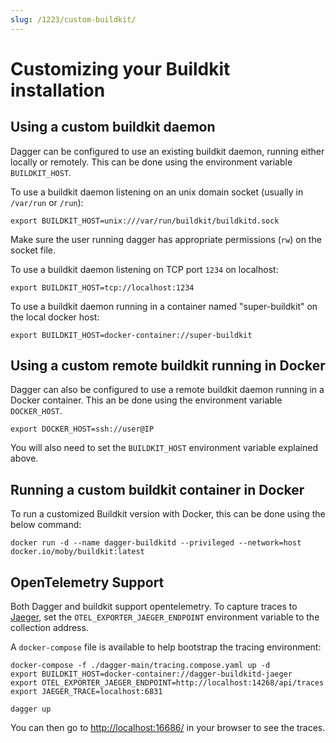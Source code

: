 ```yaml
---
slug: /1223/custom-buildkit/
---
```


# Customizing your Buildkit installation

## Using a custom buildkit daemon

Dagger can be configured to use an existing buildkit daemon, running either locally or remotely. This can be done using the environment variable `BUILDKIT_HOST`.

To use a buildkit daemon listening on an unix domain socket (usually in `/var/run` or `/run`):

```shell
export BUILDKIT_HOST=unix:///var/run/buildkit/buildkitd.sock
```

Make sure the user running dagger has appropriate permissions (`rw`) on the socket file.

To use a buildkit daemon listening on TCP port `1234` on localhost:

```shell
export BUILDKIT_HOST=tcp://localhost:1234
```

To use a buildkit daemon running in a container named "super-buildkit" on the local docker host:

```shell
export BUILDKIT_HOST=docker-container://super-buildkit
```

## Using a custom remote buildkit running in Docker

Dagger can also be configured to use a remote buildkit daemon running in a Docker container. This an be done using the environment variable `DOCKER_HOST`.

```shell
export DOCKER_HOST=ssh://user@IP
```

You will also need to set the `BUILDKIT_HOST` environment variable explained above.

## Running a custom buildkit container in Docker

To run a customized Buildkit version with Docker, this can be done using the below command:

```shell
docker run -d --name dagger-buildkitd --privileged --network=host docker.io/moby/buildkit:latest
```

## OpenTelemetry Support

Both Dagger and buildkit support opentelemetry. To capture traces to
[Jaeger](https://github.com/jaegertracing/jaeger), set the `OTEL_EXPORTER_JAEGER_ENDPOINT` environment variable to the collection address.

A `docker-compose` file is available to help bootstrap the tracing environment:

```shell
docker-compose -f ./dagger-main/tracing.compose.yaml up -d
export BUILDKIT_HOST=docker-container://dagger-buildkitd-jaeger
export OTEL_EXPORTER_JAEGER_ENDPOINT=http://localhost:14268/api/traces
export JAEGER_TRACE=localhost:6831

dagger up
```

You can then go to [http://localhost:16686/](http://localhost:16686/) in your browser to see the traces.
